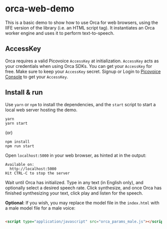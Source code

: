 # orca-web-demo

This is a basic demo to show how to use Orca for web browsers, using the IIFE version of the library (i.e. an HTML
script tag). It instantiates an Orca worker engine and uses it to perform text-to-speech.

## AccessKey

Orca requires a valid Picovoice `AccessKey` at initialization. `AccessKey` acts as your credentials when using Orca
SDKs.
You can get your `AccessKey` for free. Make sure to keep your `AccessKey` secret.
Signup or Login to [Picovoice Console](https://console.picovoice.ai/) to get your `AccessKey`.

## Install & run

Use `yarn` or `npm` to install the dependencies, and the `start` script to start a local web server hosting the demo.

```console
yarn
yarn start
```

(or)

```console
npm install
npm run start
```

Open `localhost:5000` in your web browser, as hinted at in the output:

```console
Available on:
  http://localhost:5000
Hit CTRL-C to stop the server
```

Wait until Orca has initialized. Type in any text (in English only), and optionally select a desired speech rate. Click
synthesize, and once Orca has finished synthesizing your text, click play and listen for the speech.

**Optional**: If you wish, you may replace the model file in the `index.html` with a male model file for a male
voice:

```html

<script type="application/javascript" src="orca_params_male.js"></script>
```
